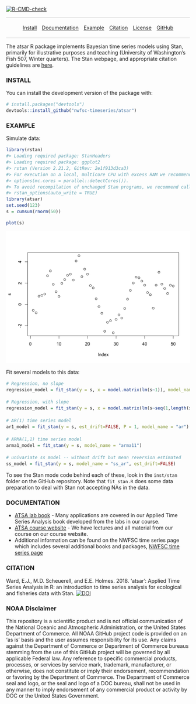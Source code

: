 <!-- badges: start -->
[![R-CMD-check](https://github.com/nwfsc-timeseries/atsar/workflows/R-CMD-check/badge.svg)](https://github.com/nwfsc-timeseries/atsar/actions)
<!-- badges: end -->

<style>
.nav{
    border:1px solid #ccc;
    border-width:1px 0;
    list-style:none;
    margin:0;
    padding:0;
    text-align:center;
}
.nav li{
    display:inline-block;
}
.nav a{
    display:inline-block;
    padding:5px;
}
</style>

<ul class="nav">

<li>

<a href="#install">Install</a>

</li>

<li>

<a href="#documentation">Documentation</a>

</li>

<li>

<a href="#example">Example</a>

</li>

<li>

<a href="#citation">Citation</a>

</li>

<li>

<a href="#license">License</a>

</li>

<li>

<a href="https://github.com/nwfsc-timeseries/atsar">GitHub</a>

</li>

</ul>

The atsar R package implements Bayesian time series models using Stan,
primarily for illustrative purposes and teaching (University of
Washington’s Fish 507, Winter quarters). The Stan webpage, and
appropriate citation guidelines are [here](http://mc-stan.org/).

### INSTALL

You can install the development version of the package with:

``` r
# install.packages("devtools")
devtools::install_github("nwfsc-timeseries/atsar")
```

### EXAMPLE

Simulate data:

``` r
library(rstan)
#> Loading required package: StanHeaders
#> Loading required package: ggplot2
#> rstan (Version 2.21.2, GitRev: 2e1f913d3ca3)
#> For execution on a local, multicore CPU with excess RAM we recommend calling
#> options(mc.cores = parallel::detectCores()).
#> To avoid recompilation of unchanged Stan programs, we recommend calling
#> rstan_options(auto_write = TRUE)
library(atsar)
set.seed(123)
s = cumsum(rnorm(50))
```

``` r
plot(s)
```

![](README-figs/plot-1.png)<!-- -->

Fit several models to this data:

``` r
# Regression, no slope
regression_model = fit_stan(y = s, x = model.matrix(lm(s~1)), model_name="regression")

# Regression, with slope
regression_model = fit_stan(y = s, x = model.matrix(lm(s~seq(1,length(s)))), model_name="regression")

# AR(1) time series model
ar1_model = fit_stan(y = s, est_drift=FALSE, P = 1, model_name = "ar")

# ARMA(1,1) time series model
arma1_model = fit_stan(y = s, model_name = "arma11")

# univariate ss model -- without drift but mean reversion estimated
ss_model = fit_stan(y = s, model_name = "ss_ar", est_drift=FALSE)
```

To see the Stan mode code behind each of these, look in the `inst/stan`
folder on the GitHub repository. Note that `fit_stan.R` does some data
preparation to deal with Stan not accepting NAs in the data.

### DOCUMENTATION

  - [ATSA lab book](https://nwfsc-timeseries.github.io/atsa-labs/) -
    Many applications are covered in our Applied Time Series Analysis
    book developed from the labs in our course.
  - [ATSA course website](https://nwfsc-timeseries.github.io/atsa/) - We
    have lectures and all material from our course on our course
    website.
  - Additional information can be found on the NWFSC time series page
    which includes several additional books and packages, [NWFSC time
    series page](https://nwfsc-timeseries.github.io/)

### CITATION

Ward, E.J., M.D. Scheuerell, and E.E. Holmes. 2018. ‘atsar’: Applied
Time Series Analysis in R: an introduction to time series analysis for
ecological and fisheries data with Stan.
[![DOI](https://zenodo.org/badge/DOI/10.5281/zenodo.1158021.svg)](https://doi.org/10.5281/zenodo.1158021)

### NOAA Disclaimer

This repository is a scientific product and is not official
communication of the National Oceanic and Atmospheric Administration, or
the United States Department of Commerce. All NOAA GitHub project code
is provided on an ‘as is’ basis and the user assumes responsibility for
its use. Any claims against the Department of Commerce or Department of
Commerce bureaus stemming from the use of this GitHub project will be
governed by all applicable Federal law. Any reference to specific
commercial products, processes, or services by service mark, trademark,
manufacturer, or otherwise, does not constitute or imply their
endorsement, recommendation or favoring by the Department of Commerce.
The Department of Commerce seal and logo, or the seal and logo of a DOC
bureau, shall not be used in any manner to imply endorsement of any
commercial product or activity by DOC or the United States Government.
